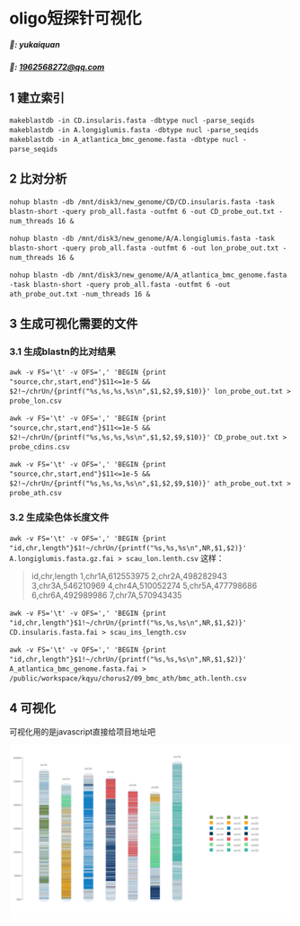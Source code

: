 # oligo短探针可视化
##### 🙈: yukaiquan
##### 📧: 1962568272@qq.com
## 1 建立索引
`makeblastdb -in CD.insularis.fasta -dbtype nucl -parse_seqids`
`makeblastdb -in A.longiglumis.fasta -dbtype nucl -parse_seqids`
`makeblastdb -in A_atlantica_bmc_genome.fasta -dbtype nucl -parse_seqids`
## 2 比对分析
`nohup blastn -db /mnt/disk3/new_genome/CD/CD.insularis.fasta -task blastn-short -query prob_all.fasta -outfmt 6 -out CD_probe_out.txt -num_threads 16 &`

`nohup blastn -db /mnt/disk3/new_genome/A/A.longiglumis.fasta -task blastn-short -query prob_all.fasta -outfmt 6 -out lon_probe_out.txt -num_threads 16 &`

`nohup blastn -db /mnt/disk3/new_genome/A/A_atlantica_bmc_genome.fasta -task blastn-short -query prob_all.fasta -outfmt 6 -out ath_probe_out.txt -num_threads 16 &`

## 3 生成可视化需要的文件
### 3.1 生成blastn的比对结果
`awk -v FS='\t' -v OFS=',' 'BEGIN {print "source,chr,start,end"}$11<=1e-5 && $2!~/chrUn/{printf("%s,%s,%s,%s\n",$1,$2,$9,$10)}' lon_probe_out.txt > probe_lon.csv`

`awk -v FS='\t' -v OFS=',' 'BEGIN {print "source,chr,start,end"}$11<=1e-5 && $2!~/chrUn/{printf("%s,%s,%s,%s\n",$1,$2,$9,$10)}' CD_probe_out.txt > probe_cdins.csv`

`awk -v FS='\t' -v OFS=',' 'BEGIN {print "source,chr,start,end"}$11<=1e-5 && $2!~/chrUn/{printf("%s,%s,%s,%s\n",$1,$2,$9,$10)}' ath_probe_out.txt > probe_ath.csv`

### 3.2 生成染色体长度文件
`awk -v FS='\t' -v OFS=',' 'BEGIN {print "id,chr,length"}$1!~/chrUn/{printf("%s,%s,%s\n",NR,$1,$2)}' A.longiglumis.fasta.gz.fai > scau_lon.lenth.csv`
这样：
> id,chr,length
> 1,chr1A,612553975
> 2,chr2A,498282943
> 3,chr3A,546210969
> 4,chr4A,510052274
> 5,chr5A,477798686
> 6,chr6A,492989986
> 7,chr7A,570943435

`awk -v FS='\t' -v OFS=',' 'BEGIN {print "id,chr,length"}$1!~/chrUn/{printf("%s,%s,%s\n",NR,$1,$2)}' CD.insularis.fasta.fai > scau_ins_length.csv`

`awk -v FS='\t' -v OFS=',' 'BEGIN {print "id,chr,length"}$1!~/chrUn/{printf("%s,%s,%s\n",NR,$1,$2)}' A_atlantica_bmc_genome.fasta.fai > /public/workspace/kqyu/chorus2/09_bmc_ath/bmc_ath.lenth.csv`

## 4 可视化
可视化用的是javascript直接给项目地址吧

![](bmc_ath_chr.png)
